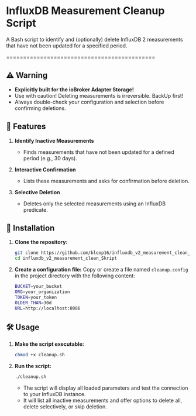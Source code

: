 # InfluxDB Measurement Cleanup Script

A Bash script to identify and (optionally) delete InfluxDB 2 measurements that have not been updated for a specified period.

============================================

## ⚠️ Warning

- **Explicitly built for the ioBroker Adapter Storage!**
- Use with caution! Deleting measurements is irreversible. BackUp first!
- Always double-check your configuration and selection before confirming deletions.

## 📜 Features

1. **Identify Inactive Measurements**
   - Finds measurements that have not been updated for a defined period (e.g., 30 days).

2. **Interactive Confirmation**
   - Lists these measurements and asks for confirmation before deletion.

3. **Selective Deletion**
   - Deletes only the selected measurements using an InfluxDB predicate.

## 🚀 Installation

1. **Clone the repository:**
   ```bash
   git clone https://github.com/bloop16/influxdb_v2_measurement_clean_Skript.git
   cd influxdb_v2_measurement_clean_Skript
   ```

2. **Create a configuration file:**
   Copy or create a file named `cleanup.config` in the project directory with the following content:
   ```bash
   BUCKET=your_bucket
   ORG=your_organization
   TOKEN=your_token
   OLDER_THAN=30d
   URL=http://localhost:8086
   ```

## 🛠️ Usage

1. **Make the script executable:**
   ```bash
   chmod +x cleanup.sh
   ```

2. **Run the script:**
   ```bash
   ./cleanup.sh
   ```

   - The script will display all loaded parameters and test the connection to your InfluxDB instance.
   - It will list all inactive measurements and offer options to delete all, delete selectively, or skip deletion.
